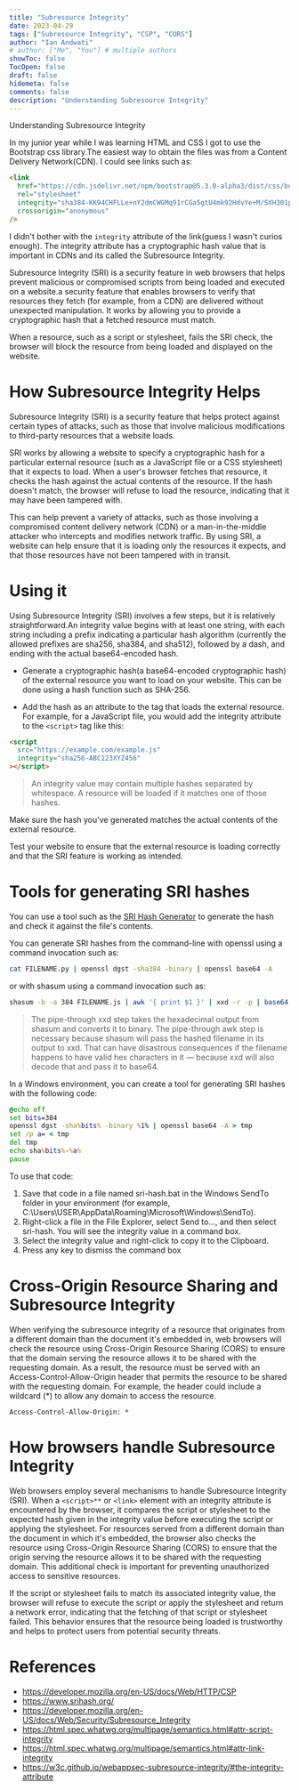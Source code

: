 ```yaml
---
title: "Subresource Integrity"
date: 2023-04-29
tags: ["Subresource Integrity", "CSP", "CORS"]
author: "Ian Andwati"
# author: ["Me", "You"] # multiple authors
showToc: false
TocOpen: false
draft: false
hidemeta: false
comments: false
description: "Understanding Subresource Integrity"
---
```


Understanding Subresource Integrity

<!-- more -->

In my junior year while I was learning HTML and CSS I got to use the Bootstrap css library.The easiest way to obtain the files was from a Content Delivery Network(CDN). I could see links such as:

```html
<link
  href="https://cdn.jsdelivr.net/npm/bootstrap@5.3.0-alpha3/dist/css/bootstrap.min.css"
  rel="stylesheet"
  integrity="sha384-KK94CHFLLe+nY2dmCWGMq91rCGa5gtU4mk92HdvYe+M/SXH301p5ILy+dN9+nJOZ"
  crossorigin="anonymous"
/>
```

I didn't bother with the `integrity` attribute of the link(guess I wasn't curios enough). The integrity attribute has a cryptographic hash value that is important in CDNs and its called the Subresource Integrity.

Subresource Integrity (SRI) is a security feature in web browsers that helps prevent malicious or compromised scripts from being loaded and executed on a website.a security feature that enables browsers to verify that resources they fetch (for example, from a CDN) are delivered without unexpected manipulation. It works by allowing you to provide a cryptographic hash that a fetched resource must match.

When a resource, such as a script or stylesheet, fails the SRI check, the browser will block the resource from being loaded and displayed on the website.

# How Subresource Integrity Helps

Subresource Integrity (SRI) is a security feature that helps protect against certain types of attacks, such as those that involve malicious modifications to third-party resources that a website loads.

SRI works by allowing a website to specify a cryptographic hash for a particular external resource (such as a JavaScript file or a CSS stylesheet) that it expects to load. When a user's browser fetches that resource, it checks the hash against the actual contents of the resource. If the hash doesn't match, the browser will refuse to load the resource, indicating that it may have been tampered with.

This can help prevent a variety of attacks, such as those involving a compromised content delivery network (CDN) or a man-in-the-middle attacker who intercepts and modifies network traffic. By using SRI, a website can help ensure that it is loading only the resources it expects, and that those resources have not been tampered with in transit.

# Using it

Using Subresource Integrity (SRI) involves a few steps, but it is relatively straightforward.An integrity value begins with at least one string, with each string including a prefix indicating a particular hash algorithm (currently the allowed prefixes are sha256, sha384, and sha512), followed by a dash, and ending with the actual base64-encoded hash.

- Generate a cryptographic hash(a base64-encoded cryptographic hash) of the external resource you want to load on your website. This can be done using a hash function such as SHA-256.

- Add the hash as an attribute to the tag that loads the external resource. For example, for a JavaScript file, you would add the integrity attribute to the `<script>` tag like this:

```html
<script
  src="https://example.com/example.js"
  integrity="sha256-ABC123XYZ456"
></script>
```

> An integrity value may contain multiple hashes separated by whitespace. A resource will be loaded if it matches one of those hashes.

Make sure the hash you've generated matches the actual contents of the external resource.

Test your website to ensure that the external resource is loading correctly and that the SRI feature is working as intended.

# Tools for generating SRI hashes

You can use a tool such as the [SRI Hash Generator](https://www.srihash.org/) to generate the hash and check it against the file's contents.

You can generate SRI hashes from the command-line with openssl using a command invocation such as:

```sh
cat FILENAME.py | openssl dgst -sha384 -binary | openssl base64 -A
```

or with shasum using a command invocation such as:

```sh
shasum -b -a 384 FILENAME.js | awk '{ print $1 }' | xxd -r -p | base64
```

> The pipe-through xxd step takes the hexadecimal output from shasum and converts it to binary.
> The pipe-through awk step is necessary because shasum will pass the hashed filename in its output to xxd. That can have disastrous consequences if the filename happens to have valid hex characters in it — because xxd will also decode that and pass it to base64.

In a Windows environment, you can create a tool for generating SRI hashes with the following code:

```bat
@echo off
set bits=384
openssl dgst -sha%bits% -binary %1% | openssl base64 -A > tmp
set /p a= < tmp
del tmp
echo sha%bits%-%a%
pause
```

To use that code:

1. Save that code in a file named sri-hash.bat in the Windows SendTo folder in your environment (for example, C:\Users\USER\AppData\Roaming\Microsoft\Windows\SendTo).
1. Right-click a file in the File Explorer, select Send to…, and then select sri-hash. You will see the integrity value in a command box.
1. Select the integrity value and right-click to copy it to the Clipboard.
1. Press any key to dismiss the command box

# Cross-Origin Resource Sharing and Subresource Integrity

When verifying the subresource integrity of a resource that originates from a different domain than the document it's embedded in, web browsers will check the resource using Cross-Origin Resource Sharing (CORS) to ensure that the domain serving the resource allows it to be shared with the requesting domain.
As a result, the resource must be served with an Access-Control-Allow-Origin header that permits the resource to be shared with the requesting domain. For example, the header could include a wildcard (\*) to allow any domain to access the resource.

```
Access-Control-Allow-Origin: *
```

# How browsers handle Subresource Integrity

Web browsers employ several mechanisms to handle Subresource Integrity (SRI). When a `<script>**` or `<link>` element with an integrity attribute is
encountered by the browser, it compares the script or stylesheet to the expected hash given in the integrity value before executing the script or applying the stylesheet.
For resources served from a different domain than the document in which it's embedded, the browser also checks the resource using Cross-Origin Resource Sharing (CORS) to ensure that the origin serving the resource allows it to be shared with the requesting domain. This additional check is important for preventing unauthorized access to sensitive resources.

If the script or stylesheet fails to match its associated integrity value, the browser will refuse to execute the script or apply the stylesheet and return a network error, indicating that the fetching of that script or stylesheet failed. This behavior ensures that the resource being loaded is trustworthy and helps to protect users from potential security threats.

# References

- https://developer.mozilla.org/en-US/docs/Web/HTTP/CSP
- https://www.srihash.org/
- https://developer.mozilla.org/en-US/docs/Web/Security/Subresource_Integrity
- https://html.spec.whatwg.org/multipage/semantics.html#attr-script-integrity
- https://html.spec.whatwg.org/multipage/semantics.html#attr-link-integrity
- https://w3c.github.io/webappsec-subresource-integrity/#the-integrity-attribute
